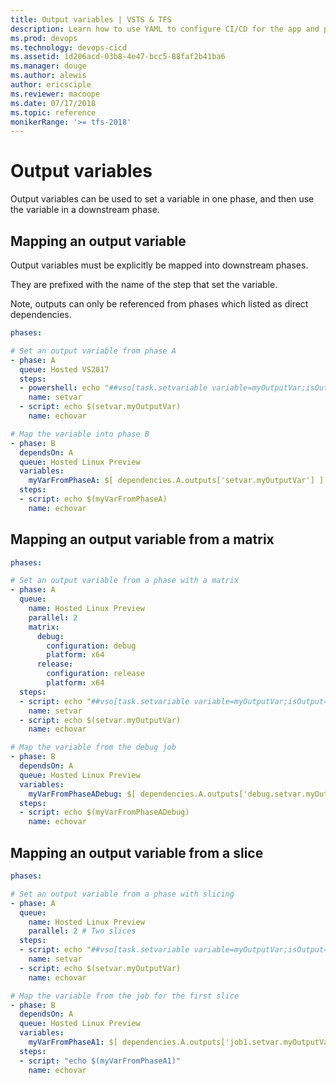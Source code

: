 ```yaml
---
title: Output variables | VSTS & TFS    
description: Learn how to use YAML to configure CI/CD for the app and platform of your choice.
ms.prod: devops
ms.technology: devops-cicd
ms.assetid: 1d206acd-03b8-4e47-bcc5-88faf2b41ba6
ms.manager: douge
ms.author: alewis
author: ericsciple
ms.reviewer: macoope
ms.date: 07/17/2018
ms.topic: reference
monikerRange: '>= tfs-2018'
---
```


# Output variables

Output variables can be used to set a variable in one phase, and then use the variable in a downstream phase.

## Mapping an output variable

Output variables must be explicitly be mapped into downstream phases.

They are prefixed with the name of the step that set the variable.

Note, outputs can only be referenced from phases which listed as direct dependencies.

```yaml
phases:

# Set an output variable from phase A
- phase: A
  queue: Hosted VS2017
  steps: 
  - powershell: echo "##vso[task.setvariable variable=myOutputVar;isOutput=true]this is the value"
    name: setvar
  - script: echo $(setvar.myOutputVar)
    name: echovar

# Map the variable into phase B
- phase: B
  dependsOn: A
  queue: Hosted Linux Preview
  variables:
    myVarFromPhaseA: $[ dependencies.A.outputs['setvar.myOutputVar'] ]
  steps:
  - script: echo $(myVarFromPhaseA)
    name: echovar
```

## Mapping an output variable from a matrix

```yaml
phases:

# Set an output variable from a phase with a matrix
- phase: A
  queue:
    name: Hosted Linux Preview
    parallel: 2
    matrix:
      debug:
        configuration: debug
        platform: x64
      release:
        configuration: release
        platform: x64
  steps:
  - script: echo "##vso[task.setvariable variable=myOutputVar;isOutput=true]this is the $(configuration) value"
    name: setvar
  - script: echo $(setvar.myOutputVar)
    name: echovar

# Map the variable from the debug job
- phase: B
  dependsOn: A
  queue: Hosted Linux Preview
  variables:
    myVarFromPhaseADebug: $[ dependencies.A.outputs['debug.setvar.myOutputVar'] ]
  steps:
  - script: echo $(myVarFromPhaseADebug)
    name: echovar
```

## Mapping an output variable from a slice

```yaml
phases:

# Set an output variable from a phase with slicing
- phase: A
  queue:
    name: Hosted Linux Preview
    parallel: 2 # Two slices
  steps:
  - script: echo "##vso[task.setvariable variable=myOutputVar;isOutput=true]this is the slice $(system.jobPositionInPhase) value"
    name: setvar
  - script: echo $(setvar.myOutputVar)
    name: echovar

# Map the variable from the job for the first slice
- phase: B
  dependsOn: A
  queue: Hosted Linux Preview
  variables:
    myVarFromPhaseA1: $[ dependencies.A.outputs['job1.setvar.myOutputVar'] ]
  steps:
  - script: "echo $(myVarFromPhaseA1)"
    name: echovar
```
